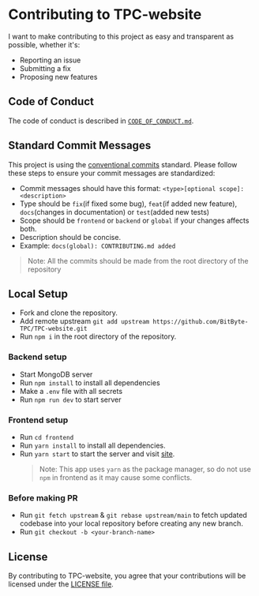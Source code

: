 # Contributing to TPC-website

I want to make contributing to this project as easy and transparent as possible, whether it's:

- Reporting an issue
- Submitting a fix
- Proposing new features

## Code of Conduct

The code of conduct is described in [`CODE_OF_CONDUCT.md`](CODE_OF_CONDUCT.md).

## Standard Commit Messages

This project is using the [conventional commits](https://www.conventionalcommits.org/en/v1.0.0-beta.2/) standard. Please follow these steps to ensure your
commit messages are standardized:

- Commit messages should have this format:
  `<type>[optional scope]: <description>`
- Type should be `fix`(if fixed some bug), `feat`(if added new feature), `docs`(changes in documentation) or `test`(added new tests)
- Scope should be `frontend` or `backend` or `global` if your changes affects both.
- Description should be concise.
- Example: `docs(global): CONTRIBUTING.md added`

> Note: All the commits should be made from the root directory of the repository

## Local Setup

- Fork and clone the repository.
- Add remote upstream `git add upstream https://github.com/BitByte-TPC/TPC-website.git`
- Run `npm i` in the root directory of the repository.

### Backend setup

- Start MongoDB server
- Run `npm install` to install all dependencies
- Make a `.env` file with all secrets
- Run `npm run dev` to start server

### Frontend setup

- Run `cd frontend`
- Run `yarn install` to install all dependencies.
- Run `yarn start` to start the server and visit [site](http://localhost:3000).
  > Note: This app uses `yarn` as the package manager, so do not use `npm` in frontend as it may cause some conflicts.

### Before making PR

- Run `git fetch upstream` & `git rebase upstream/main` to fetch updated codebase into your local repository before creating any new branch.
- Run `git checkout -b <your-branch-name>`

## License

By contributing to TPC-website, you agree that your contributions will be licensed
under the [LICENSE file](LICENSE).

